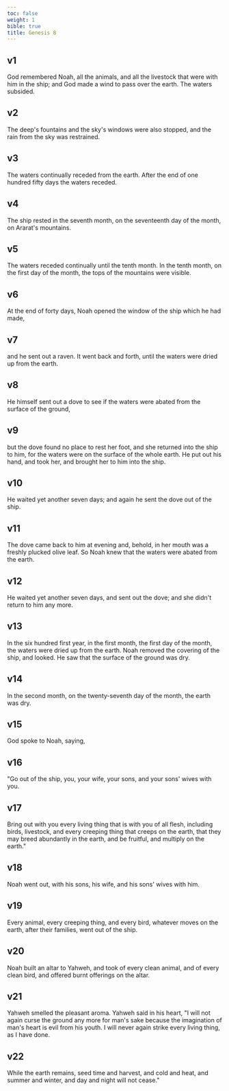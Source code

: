 ```yaml
---
toc: false
weight: 1
bible: true
title: Genesis 8
---
```


## v1
God remembered Noah, all the animals, and all the livestock that were with him in the ship; and God made a wind to pass over the earth. The waters subsided.

## v2
The deep's fountains and the sky's windows were also stopped, and the rain from the sky was restrained.

## v3
The waters continually receded from the earth. After the end of one hundred fifty days the waters receded.

## v4
The ship rested in the seventh month, on the seventeenth day of the month, on Ararat's mountains.

## v5
The waters receded continually until the tenth month. In the tenth month, on the first day of the month, the tops of the mountains were visible.

## v6
At the end of forty days, Noah opened the window of the ship which he had made,

## v7
and he sent out a raven. It went back and forth, until the waters were dried up from the earth.

## v8
He himself sent out a dove to see if the waters were abated from the surface of the ground,

## v9
but the dove found no place to rest her foot, and she returned into the ship to him, for the waters were on the surface of the whole earth. He put out his hand, and took her, and brought her to him into the ship.

## v10
He waited yet another seven days; and again he sent the dove out of the ship.

## v11
The dove came back to him at evening and, behold, in her mouth was a freshly plucked olive leaf. So Noah knew that the waters were abated from the earth.

## v12
He waited yet another seven days, and sent out the dove; and she didn't return to him any more.

## v13
In the six hundred first year, in the first month, the first day of the month, the waters were dried up from the earth. Noah removed the covering of the ship, and looked. He saw that the surface of the ground was dry.

## v14
In the second month, on the twenty-seventh day of the month, the earth was dry.

## v15
God spoke to Noah, saying,

## v16
"Go out of the ship, you, your wife, your sons, and your sons' wives with you.

## v17
Bring out with you every living thing that is with you of all flesh, including birds, livestock, and every creeping thing that creeps on the earth, that they may breed abundantly in the earth, and be fruitful, and multiply on the earth."

## v18
Noah went out, with his sons, his wife, and his sons' wives with him.

## v19
Every animal, every creeping thing, and every bird, whatever moves on the earth, after their families, went out of the ship.

## v20
Noah built an altar to Yahweh, and took of every clean animal, and of every clean bird, and offered burnt offerings on the altar.

## v21
Yahweh smelled the pleasant aroma. Yahweh said in his heart, "I will not again curse the ground any more for man's sake because the imagination of man's heart is evil from his youth. I will never again strike every living thing, as I have done.

## v22
While the earth remains, seed time and harvest, and cold and heat, and summer and winter, and day and night will not cease."


